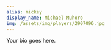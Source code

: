 ```yaml
---
alias: mickey
display_name: Michael Muhoro
img: /assets/img/players/2907096.jpg
---
```

Your bio goes here.